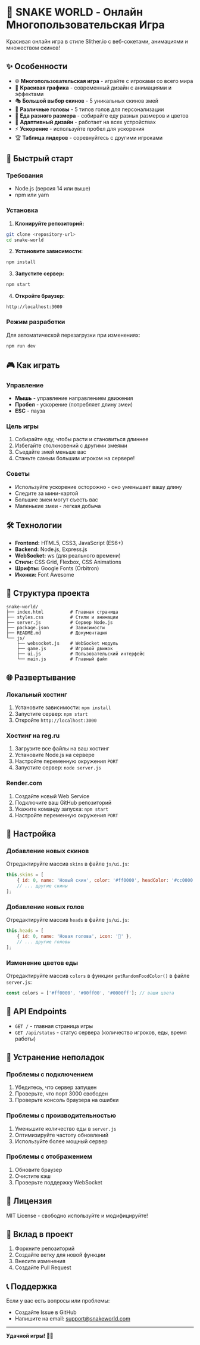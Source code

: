 # 🐍 SNAKE WORLD - Онлайн Многопользовательская Игра

Красивая онлайн игра в стиле Slither.io с веб-сокетами, анимациями и множеством скинов!

## ✨ Особенности

- 🌐 **Многопользовательская игра** - играйте с игроками со всего мира
- 🎨 **Красивая графика** - современный дизайн с анимациями и эффектами
- 🎭 **Большой выбор скинов** - 5 уникальных скинов змей
- 👑 **Различные головы** - 5 типов голов для персонализации
- 🍎 **Еда разного размера** - собирайте еду разных размеров и цветов
- 📱 **Адаптивный дизайн** - работает на всех устройствах
- ⚡ **Ускорение** - используйте пробел для ускорения
- 🏆 **Таблица лидеров** - соревнуйтесь с другими игроками

## 🚀 Быстрый старт

### Требования
- Node.js (версия 14 или выше)
- npm или yarn

### Установка

1. **Клонируйте репозиторий:**
```bash
git clone <repository-url>
cd snake-world
```

2. **Установите зависимости:**
```bash
npm install
```

3. **Запустите сервер:**
```bash
npm start
```

4. **Откройте браузер:**
```
http://localhost:3000
```

### Режим разработки

Для автоматической перезагрузки при изменениях:
```bash
npm run dev
```

## 🎮 Как играть

### Управление
- **Мышь** - управление направлением движения
- **Пробел** - ускорение (потребляет длину змеи)
- **ESC** - пауза

### Цель игры
1. Собирайте еду, чтобы расти и становиться длиннее
2. Избегайте столкновений с другими змеями
3. Съедайте змей меньше вас
4. Станьте самым большим игроком на сервере!

### Советы
- Используйте ускорение осторожно - оно уменьшает вашу длину
- Следите за мини-картой
- Большие змеи могут съесть вас
- Маленькие змеи - легкая добыча

## 🛠 Технологии

- **Frontend:** HTML5, CSS3, JavaScript (ES6+)
- **Backend:** Node.js, Express.js
- **WebSocket:** ws (для реального времени)
- **Стили:** CSS Grid, Flexbox, CSS Animations
- **Шрифты:** Google Fonts (Orbitron)
- **Иконки:** Font Awesome

## 📁 Структура проекта

```
snake-world/
├── index.html          # Главная страница
├── styles.css          # Стили и анимации
├── server.js           # Сервер Node.js
├── package.json        # Зависимости
├── README.md           # Документация
└── js/
    ├── websocket.js    # WebSocket модуль
    ├── game.js         # Игровой движок
    ├── ui.js           # Пользовательский интерфейс
    └── main.js         # Главный файл
```

## 🌐 Развертывание

### Локальный хостинг
1. Установите зависимости: `npm install`
2. Запустите сервер: `npm start`
3. Откройте `http://localhost:3000`

### Хостинг на reg.ru
1. Загрузите все файлы на ваш хостинг
2. Установите Node.js на сервере
3. Настройте переменную окружения `PORT`
4. Запустите сервер: `node server.js`

### Render.com
1. Создайте новый Web Service
2. Подключите ваш GitHub репозиторий
3. Укажите команду запуска: `npm start`
4. Настройте переменную окружения `PORT`

## 🎨 Настройка

### Добавление новых скинов
Отредактируйте массив `skins` в файле `js/ui.js`:

```javascript
this.skins = [
    { id: 0, name: 'Новый скин', color: '#ff0000', headColor: '#cc0000' },
    // ... другие скины
];
```

### Добавление новых голов
Отредактируйте массив `heads` в файле `js/ui.js`:

```javascript
this.heads = [
    { id: 0, name: 'Новая голова', icon: '🌟' },
    // ... другие головы
];
```

### Изменение цветов еды
Отредактируйте массив `colors` в функции `getRandomFoodColor()` в файле `server.js`:

```javascript
const colors = ['#ff0000', '#00ff00', '#0000ff']; // ваши цвета
```

## 🔧 API Endpoints

- `GET /` - главная страница игры
- `GET /api/status` - статус сервера (количество игроков, еды, время работы)

## 🐛 Устранение неполадок

### Проблемы с подключением
1. Убедитесь, что сервер запущен
2. Проверьте, что порт 3000 свободен
3. Проверьте консоль браузера на ошибки

### Проблемы с производительностью
1. Уменьшите количество еды в `server.js`
2. Оптимизируйте частоту обновлений
3. Используйте более мощный сервер

### Проблемы с отображением
1. Обновите браузер
2. Очистите кэш
3. Проверьте поддержку WebSocket

## 📝 Лицензия

MIT License - свободно используйте и модифицируйте!

## 🤝 Вклад в проект

1. Форкните репозиторий
2. Создайте ветку для новой функции
3. Внесите изменения
4. Создайте Pull Request

## 📞 Поддержка

Если у вас есть вопросы или проблемы:
- Создайте Issue в GitHub
- Напишите на email: support@snakeworld.com

---

**Удачной игры! 🐍✨** 
